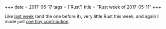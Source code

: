 +++
date = 2017-05-17
tags = ['Rust']
title = "Rust week of 2017-05-11"
+++

Like [last week] (and the one before it), very little Rust this week,
and again I made just [one tiny contribution].

  [last week]: http://tshepang.net/rust-week-of-2017-05-04
  [one tiny contribution]: https://github.com/rust-lang/rust/pull/42070
